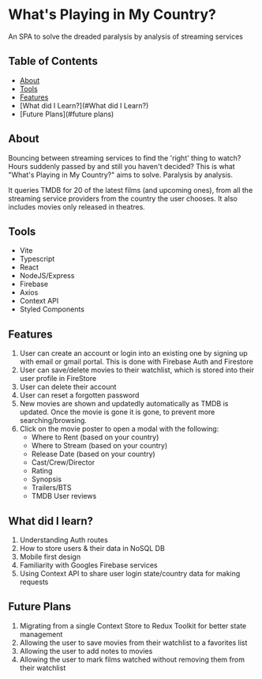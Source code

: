 # What's Playing in My Country?

An SPA to solve the dreaded paralysis by analysis of streaming services

## Table of Contents

- [About](#about)
- [Tools](#tools)
- [Features](#features)
- [What did I Learn?](#What did I Learn?)
- [Future Plans](#future plans)


## About

Bouncing between streaming services to find the 'right' thing to watch? Hours suddenly passed by and still you haven't decided?
This is what "What's Playing in My Country?" aims to solve. Paralysis by analysis. 

It queries TMDB for 20 of the latest films (and upcoming ones), from all the streaming service providers from the country the user chooses.
It also includes movies only released in theatres.

## Tools

- Vite
- Typescript
- React
- NodeJS/Express
- Firebase
- Axios
- Context API
- Styled Components

## Features

1. User can create an account or login into an existing one by signing up with email or gmail portal. This is done with Firebase Auth and Firestore
2. User can save/delete movies to their watchlist, which is stored into their user profile in FireStore
3. User can delete their account
4. User can reset a forgotten password
5. New movies are shown and updatedly automatically as TMDB is updated. Once the movie is gone it is gone, to prevent more searching/browsing.
6. Click on the movie poster to open a modal with the following:
    - Where to Rent (based on your country)
    - Where to Stream (based on your country)
    - Release Date (based on your country)
    - Cast/Crew/Director
    - Rating
    - Synopsis
    - Trailers/BTS
    - TMDB User reviews

## What did I learn?

1. Understanding Auth routes
2. How to store users & their data in NoSQL DB
3. Mobile first design
4. Familiarity with Googles Firebase services
5. Using Context API to share user login state/country data for making requests

## Future Plans

1. Migrating from a single Context Store to Redux Toolkit for better state management
2. Allowing the user to save movies from their watchlist to a favorites list
3. Allowing the user to add notes to movies
4. Allowing the user to mark films watched without removing them from their watchlist


